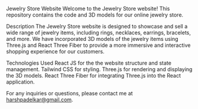 Jewelry Store Website
Welcome to the Jewelry Store website! This repository contains the code and 3D models for our online jewelry store.

Description
The Jewelry Store website is designed to showcase and sell a wide range of jewelry items, including rings, necklaces, earrings, bracelets, and more. We have incorporated 3D models of the jewelry items using Three.js and React Three Fiber to provide a more immersive and interactive shopping experience for our customers.

Technologies Used
React JS for the  the website structure and state management.
Tailwind CSS for styling.
Three.js for rendering and displaying the 3D models.
React Three Fiber for integrating Three.js into the React application.

For any inquiries or questions, please contact me at harshpadelkar@gmail.com.
